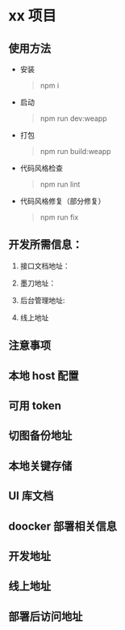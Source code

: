 # xx 项目

## 使用方法

-   安装
    > npm i
-   启动
    > npm run dev:weapp
-   打包
    > npm run build:weapp
-   代码风格检查
    > npm run lint
-   代码风格修复（部分修复）
    > npm run fix

## 开发所需信息：

1. 接口文档地址：

<!-- http://ip-29-tianying-swagger.coralcodes.com/doc.html -->

2. 墨刀地址：

<!-- https://org.modao.cc/app/pbYbz7Marfj1xMEDvFgxV5kxCkRx4pd -->

3. 后台管理地址:

<!-- -   账号：admin
-   密码：100001
    http://ip-29-tianying-admin.coralcodes.com/#/trade/refund/order -->

4. 线上地址
    <!-- 前台：https://m.astyyk.com/
    后台：http://admin.astyyk.com -->

## 注意事项

<!-- 新加入页面都采用了 `resize.less` 来调整单位, `html` 的 `font-size` 大小默认技术为 `10px`;
源码位于 `/src/assets/style/resize.less`; -->

## 本地 host 配置

<!-- 127.0.0.1 ip-29-tianying-front.coralcodes.com -->

## 可用 token

<!-- Bearer eyJhbGciOiJIUzUxMiJ9.eyJzdWIiOiJvLXU0VzBxSExDcnZSMXlaT0lEQnNnUlQtczg0IiwiY3JlYXRlZCI6MTU1NzA1MzAyNjc1NiwiZXhwIjoxNTU3NjU3ODI2fQ.k9EdCQ71uM7cjjZva5iNva1lITM58oEzdPfAA6ubllblApXIVqfjjxfOSKAYZe0Wef8RCDoH24v71InxM8kVrg -->

## 切图备份地址

<!-- ```path
稻壳云

B2019011501_傲视天鹰微信公众号定制/4.设计/0.最终产物/切图
``` -->

## 本地关键存储

<!--
```txt
key:
user_info

value:
{"nickName":"Mark","avatar":"http://thirdwx.qlogo.cn/mmopen/vi_32/pweWQAvicw137QgRhCuTYRGwibdHZ4zJQ4ibR3zrAjjBQZxrPJqwGUicm3EP3kDOibbjG8nQbfD7aciaKCibe1HqEnfFg/132"}

key:
token

value:
"Bearer eyJhbGciOiJIUzUxMiJ9.eyJzdWIiOiJvLXU0VzBxSExDcnZSMXlaT0lEQnNnUlQtczg0IiwiY3JlYXRlZCI6MTU1NzI4NDczNjk3NywiZXhwIjoxNTU3ODg5NTM2fQ.BodWPjPwZetl58G_mgs_LkKxuuFie7GPh5isXzytfF0G6UiEzXRobrmK5LfrW-11nyJ1v03SqVUQ0zn_qEpV7g"
``` -->

## UI 库文档

<!-- https://mobile.ant.design/index-cn -->

## doocker 部署相关信息

<!-- <https://www.daocloud.io/>

端口号 50076

主机 29 -->

## 开发地址

<!-- REACT_APP_SHARE_URL=http://ip-29-tianying-front.coralcodes.com -->

## 线上地址

<!-- REACT_APP_SHARE_URL=https://m.astyyk.com/ -->

## 部署后访问地址

<!-- <http://ip-29-tianying-front.coralcodes.com/> -->
